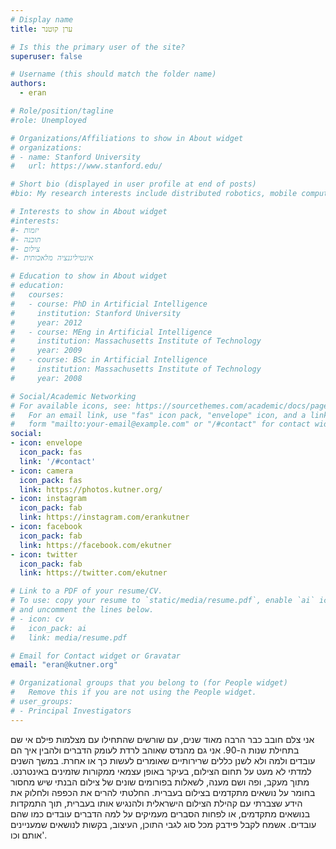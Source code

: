 ```yaml
---
# Display name
title: ערן קוטנר

# Is this the primary user of the site?
superuser: false

# Username (this should match the folder name)
authors:
  - eran

# Role/position/tagline
#role: Unemployed

# Organizations/Affiliations to show in About widget
# organizations:
# - name: Stanford University
#   url: https://www.stanford.edu/

# Short bio (displayed in user profile at end of posts)
#bio: My research interests include distributed robotics, mobile computing and programmable matter.

# Interests to show in About widget
#interests:
#- יזמות
#- תוכנה
#- צילום
#- אינטיליגנציה מלאכותית

# Education to show in About widget
# education:
#   courses:
#   - course: PhD in Artificial Intelligence
#     institution: Stanford University
#     year: 2012
#   - course: MEng in Artificial Intelligence
#     institution: Massachusetts Institute of Technology
#     year: 2009
#   - course: BSc in Artificial Intelligence
#     institution: Massachusetts Institute of Technology
#     year: 2008

# Social/Academic Networking
# For available icons, see: https://sourcethemes.com/academic/docs/page-builder/#icons
#   For an email link, use "fas" icon pack, "envelope" icon, and a link in the
#   form "mailto:your-email@example.com" or "/#contact" for contact widget.
social:
- icon: envelope
  icon_pack: fas
  link: '/#contact'
- icon: camera
  icon_pack: fas
  link: https://photos.kutner.org/
- icon: instagram
  icon_pack: fab
  link: https://instagram.com/erankutner
- icon: facebook
  icon_pack: fab
  link: https://facebook.com/ekutner
- icon: twitter
  icon_pack: fab
  link: https://twitter.com/ekutner

# Link to a PDF of your resume/CV.
# To use: copy your resume to `static/media/resume.pdf`, enable `ai` icons in `params.toml`, 
# and uncomment the lines below.
# - icon: cv
#   icon_pack: ai
#   link: media/resume.pdf

# Email for Contact widget or Gravatar
email: "eran@kutner.org"

# Organizational groups that you belong to (for People widget)
#   Remove this if you are not using the People widget.
# user_groups:
# - Principal Investigators
---
```


אני צלם חובב כבר הרבה מאוד שנים, עם שורשים שהתחילו עם מצלמות פילם אי שם בתחילת שנות ה-90. אני גם מהנדס שאוהב לרדת לעומק הדברים ולהבין איך הם עובדים ולמה ולא לשנן כללים שרירותיים שאומרים לעשות כך או אחרת. במשך השנים למדתי לא מעט על תחום הצילום, בעיקר באופן עצמאי ממקורות שזמינים באינטרנט. מתוך מעקב, ופה ושם מענה, לשאלות בפורומים שונים של צילום הבנתי שיש מחסור בחומר על נושאים מתקדמים בצילום בעברית. החלטתי להרים את הכפפה ולחלוק את הידע שצברתי עם קהילת הצילום הישראלית ולהנגיש אותו בעברית, תוך התמקדות בנושאים מתקדמים, או לפחות הסברים מעמיקים על למה הדברים עובדים כמו שהם עובדים. 
אשמח לקבל פידבק מכל סוג לגבי התוכן, העיצוב, בקשות לנושאים שמעניינים אותם וכו'.

